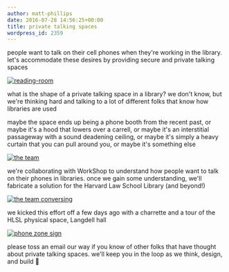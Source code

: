 ```yaml
---
author: matt-phillips
date: 2016-07-28 14:56:25+00:00
title: private talking spaces
wordpress_id: 2359
---
```


people want to talk on their cell phones when they're working in the library. let's accommodate these desires by providing secure and private talking spaces

[![reading-room](http://librarylab.law.harvard.edu/blog/wp-content/uploads/2016/07/a31bf2be-eebb-4860-b28d-cee1f084072b.jpg)](http://librarylab.law.harvard.edu/blog/wp-content/uploads/2016/07/a31bf2be-eebb-4860-b28d-cee1f084072b.jpg)

what is the shape of a private talking space in a library? we don't know, but we're thinking hard and talking to a lot of different folks that know how libraries are used

maybe the space ends up being a phone booth from the recent past, or maybe it's a hood that lowers over a carrell, or maybe it's an interstitial passageway with a sound deadening ceiling, or maybe it's simply a heavy curtain that you can pull around you, or maybe it's something else

[![the team](http://librarylab.law.harvard.edu/blog/wp-content/uploads/2016/07/lobby.jpg)](http://librarylab.law.harvard.edu/blog/wp-content/uploads/2016/07/lobby.jpg)

we're collaborating with WorkShop to understand how people want to talk on their phones in libraries. once we gain some understanding, we'll fabricate a solution for the Harvard Law School Library (and beyond!)

[![the team conversing](http://librarylab.law.harvard.edu/blog/wp-content/uploads/2016/07/hall.jpg)](http://librarylab.law.harvard.edu/blog/wp-content/uploads/2016/07/hall.jpg)

we kicked this effort off a few days ago with a charrette and a tour of the HLSL physical space, Langdell hall

[![phone zone sign](http://librarylab.law.harvard.edu/blog/wp-content/uploads/2016/07/signs.jpg)](http://librarylab.law.harvard.edu/blog/wp-content/uploads/2016/07/signs.jpg)

please toss an email our way if you know of other folks that have thought about private talking spaces. we'll keep you in the loop as we think, design, and build 💚
